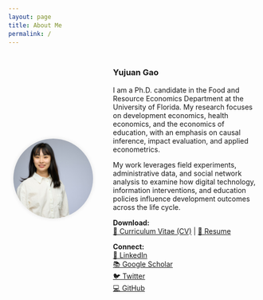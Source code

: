 ```yaml
---
layout: page
title: About Me
permalink: /
---
```


<div style="display: flex; align-items: center; flex-wrap: wrap; margin-top: 20px;">

  <div style="flex: 0 0 180px; text-align: center;">
    <img src="yujuangao.jpg" alt="Yujuan Gao" style="border-radius: 50%; width: 160px; height: 160px; object-fit: cover; box-shadow: 0 0 8px rgba(0,0,0,0.1);">
  </div>

  <div style="flex: 1; margin-left: 30px; min-width: 250px;">

  ### Yujuan Gao

  I am a Ph.D. candidate in the Food and Resource Economics Department at the University of Florida. My research focuses on development economics, health economics, and the economics of education, with an emphasis on causal inference, impact evaluation, and applied econometrics.

  My work leverages field experiments, administrative data, and social network analysis to examine how digital technology, information interventions, and education policies influence development outcomes across the life cycle.

  **Download:**  
  [📄 Curriculum Vitae (CV)](CV_Yujuan%20Gao.pdf) | [📑 Resume](Resume.pdf)

  **Connect:**  
  [🔗 LinkedIn](https://www.linkedin.com/in/yujuangao/)  
  [📚 Google Scholar](https://scholar.google.com/citations?user=YOUR_SCHOLAR_ID)  
  [🐦 Twitter](https://twitter.com/YOUR_TWITTER)  
  [💻 GitHub](https://github.com/yujuangao?tab=repositories)



  </div>

</div>
